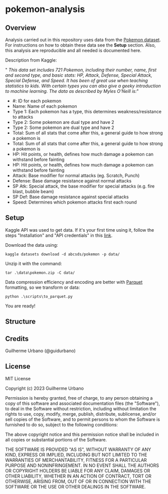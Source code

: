 # pokemon-analysis
## Overview

Analysis carried out in this repository uses data from the
[Pokemon dataset](https://www.kaggle.com/datasets/abcsds/pokemon).
For instructions on how to obtain these data see the **Setup** section.
Also, this analysis are reproducible and all needed is documented here.

Description from Kaggle:

"
*This data set includes 721 Pokemon, including their number, name, first
 and second type, and basic stats: HP, Attack, Defense, Special Attack,
 Special Defense, and Speed. It has been of great use when teaching
 statistics to kids. With certain types you can also give a geeky
 introduction to machine learning. The data as described by Myles
 O'Neill is:*"

- #: ID for each pokemon
- Name: Name of each pokemon
- Type 1: Each pokemon has a type, this determines weakness/resistance to attacks
- Type 2: Some pokemon are dual type and have 2
- Type 2: Some pokemon are dual type and have 2
- Total: Sum of all stats that come after this, a general guide to how strong a pokemon is
- Total: Sum of all stats that come after this, a general guide to how strong a pokemon is
- HP: Hit points, or health, defines how much damage a pokemon can withstand before fainting
- HP: Hit points, or health, defines how much damage a pokemon can withstand before fainting
- Attack: Base modifier for normal attacks (eg. Scratch, Punch)
- Defense: Base damage resistance against normal attacks
- SP Atk: Special attack, the base modifier for special attacks (e.g. fire blast, bubble beam)
- SP Def: Base damage resistance against special attacks
- Speed: Determines which pokemon attacks first each round

## Setup

Kaggle API was used to get data. If it's your first time using it,
follow the steps "Installation" and "API credentials" in this
[link](https://github.com/Kaggle/kaggle-api).

Download the data using:

`kaggle datasets download -d abcsds/pokemon -p data/`

Unzip it with the command:

`tar .\data\pokemon.zip -C data/`

Data compression efficiency and encoding are better with
[Parquet](https://parquet.apache.org/) formatting, so we transform or data:

`python .\scripts\to_parquet.py`

You are ready!

## Structure

## Credits

Guilherme Urbano (@guidurbano)

## License

MIT License

Copyright (c) 2023 Guilherme Urbano

Permission is hereby granted, free of charge, to any person obtaining a copy of this software and associated documentation files (the "Software"), to deal in the Software without restriction, including without limitation the rights to use, copy, modify, merge, publish, distribute, sublicense, and/or sell copies of the Software, and to permit persons to whom the Software is furnished to do so, subject to the following conditions:

The above copyright notice and this permission notice shall be included in all copies or substantial portions of the Software.

THE SOFTWARE IS PROVIDED "AS IS", WITHOUT WARRANTY OF ANY KIND, EXPRESS OR IMPLIED, INCLUDING BUT NOT LIMITED TO THE WARRANTIES OF MERCHANTABILITY, FITNESS FOR A PARTICULAR PURPOSE AND NONINFRINGEMENT. IN NO EVENT SHALL THE AUTHORS OR COPYRIGHT HOLDERS BE LIABLE FOR ANY CLAIM, DAMAGES OR OTHER LIABILITY, WHETHER IN AN ACTION OF CONTRACT, TORT OR OTHERWISE, ARISING FROM, OUT OF OR IN CONNECTION WITH THE SOFTWARE OR THE USE OR OTHER DEALINGS IN THE SOFTWARE.
